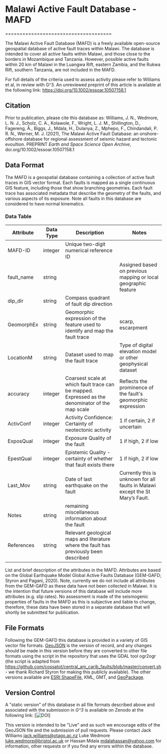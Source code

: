 # Malawi Active Fault Database - MAFD
=====================================

The Malawi Active Fault Database (MAFD) is a freely available open-source geospatial database of active fault traces within Malawi. The database is intended to cover all active faults within Malawi, and those close to the borders in Mozambique and Tanzania. However, possible active faults within 20 km of Malawi in the Luangwa Rift, eastern Zambia, and the Rukwa Rift, southern Tanzania, are not included in the MAFD. 

For full details of the criteria used to assess activity please refer to Williams et al, in review with G^3. An unreviewed preprint of this article is available at the following link: https://doi.org/10.1002/essoar.10507158.1


## Citation
Prior to publication, please cite this database as:
Williams, J. N., Wedmore, L. N. J., Scholz, C. A., Kolawole, F., Wright, L. J. M., Shillington, D., Fagereng, Å., Biggs, J., Mdala, H., Dulanya, Z., Mphepo, F., Chindandali, P. R. N., Werner, M. J. (2021), The Malawi Active Fault Database: an onshore-offshore database for regional assessment of seismic hazard and tectonic evoultion. PREPRINT *Earth and Space Science Open Archive*, doi.org/10.1002/essoar.10507158.1


## Data Format
The MAFD is a geospatial database containing a collection of active fault traces in GIS vector format. Each faults is mapped as a single continuous GIS feature, including those that show branching geometries. Each fault trace has associated metadata that describe the geometry of the faults, and various aspects of its exposure. Note all faults in this database are considered to have normal kinematics.

### Data Table
Attribute                          | Data Type | Description                             | Notes      
-----------------------------------|-----------|-----------------------------------------|---------------------------------------------------------------
MAFD-ID                            | integer   | Unique two-digit numerical reference ID |                                                                
fault_name                         | string    |                                         | Assigned based on previous mapping or local geographic feature
dip_dir                            | string    | Compass quadrant of fault dip direction | 
GeomorphEx                         | string    | Geomorphic expression of the feature used to identify and map the fault trace | scarp, escarpment
LocationM                          | string    | Dataset used to map the fault trace     | Type of digital elevation model or other geophysical dataset
accuracy                           | integer   | Coarsest scale at which fault trace can be mapped. Expressed as the denominator of the map scale | Reflects the prominence of the fault's geomorphic expression
ActivConf                          | integer   | Activity Confidence: Certainty of neotectonic activity       | 1 if certain, 2 if uncertain
ExposQual                          | integer   | Exposure Quality of the fault           | 1 if high, 2 if low
EpestQual                          | integer   | Epistemic Quality - certainty of whether that fault exists there | 1 if high, 2 if low
Last_Mov                           | string    | Date of last earthquake on the fault            | Currently this is unknown for all faults in Malawi except the St Mary’s Fault.
Notes                              | string    | remaining miscellaneous information about the fault | 
References                         | string    | Relevant geological maps and literature where the fault has previously been described | 

List and brief description of the attributes in the MAFD. Attributes are based on the Global Earthquake Model Global Active Faults Database (GEM-GAFD; Styron and Pagani, 2020). Note, currently we do not include all attributes from the GEM-GAFD as these data have not been collected in Malawi. It is the intention that future versions of this database will include more attributes (e.g. slip rates). No assessment is made of the seismogenic properties of faults in the MAFD as this is subjective and liable to change, therefore, these data have been stored in a separate database that will shortly be submitted for publication.


## File Formats

Following the GEM-GAFD this database is provided in a variety of GIS vector file formats. [GeoJSON] is the version of record, and any changes should be made in this version before they are converted to other file formats using the script in the repository that uses the GDAL tool ogr2ogr (the script is adapted from https://github.com/cossatot/central_am_carib_faults/blob/master/convert.sh - we thank Richard Styron for making this publicly available). The other versions available are [ESRI ShapeFile], KML, GMT, and [GeoPackage].


## Version Control

A "static version" of this database in all file formats described above and associated with the submission in *G^3* is available on Zenodo at the following link:
[![DOI](https://zenodo.org/badge/91775241.svg)]

This version is intended to be "Live" and as such we encourage edits of the GeoJSON file and the submission of pull requests. Please contact Jack Williams <jack.williams@otago.ac.nz> Luke Wedmore <luke.wedmore@bristol.ac.uk> or Hassan Mdala <mdalahassan@yahoo.com> for information, other requests or if you find any errors within the database.


[GeoJSON]: http://geojson.org/
[GeoPackage]: https://www.geopackage.org/
[ESRI ShapeFile]: https://support.esri.com/en/white-paper/279
